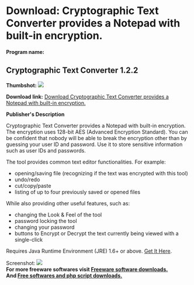 # Download: Cryptographic Text Converter provides a Notepad with built-in encryption.

**Program name:**

## Cryptographic Text Converter 1.2.2

  
**Thumbshot:** ![](http://www.freewarefiles.com/screenshot/crypttxtcvtr12_md.gif)   
  
**Download link:** [Download Cryptographic Text Converter provides a Notepad with built-in encryption.](http://freesoftwares.boysofts.com/Cryptographic-Text-Converter_program_58147.html)  
  


**Publisher's Description**  
  


Cryptographic Text Converter provides a Notepad with built-in encryption. The encryption uses 128-bit AES (Advanced Encryption Standard). You can be confident that nobody will be able to break the encryption other than by guessing your user ID and password. Use it to store sensitive information such as user IDs and passwords. 

The tool provides common text editor functionalities. For example:

  * opening/saving file (recognizing if the text was encrypted with this tool) 
  * undo/redo 
  * cut/copy/paste 
  * listing of up to four previously saved or opened files 

While also providing other useful features, such as:

  * changing the Look & Feel of the tool 
  * password locking the tool 
  * changing your password 
  * buttons to Encrypt or Decrypt the text currently being viewed with a single-click 

Requires Java Runtime Environment (JRE) 1.6+ or above. [Get It Here](http://java.sun.com/javase/downloads/index.jsp).

  
  
Screenshot: ![](http://www.freewarefiles.com/screenshot/crypttxtcvtr12.gif)   
**For more freeware softwares visit [Freeware software downloads.](http://freesoftwares.boysofts.com/)**   
**And [Free softwares and php script downloads.](http://www.boysofts.com/)**
